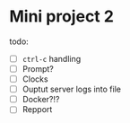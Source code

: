 # Mini project 2

todo:

- [ ] `ctrl-c` handling
- [ ] Prompt?
- [ ] Clocks
- [ ] Ouptut server logs into file
- [ ] Docker?!?
- [ ] Repport
